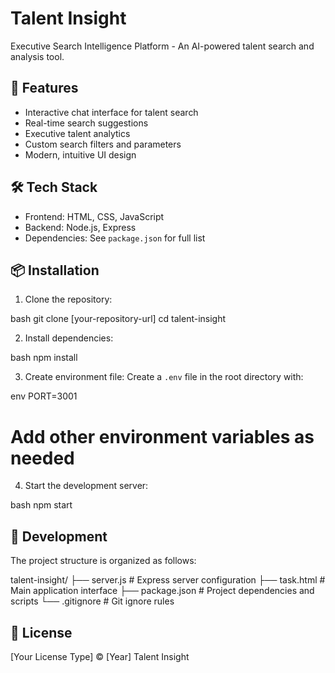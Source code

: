 # Talent Insight

Executive Search Intelligence Platform - An AI-powered talent search and analysis tool.

## 🚀 Features

- Interactive chat interface for talent search
- Real-time search suggestions
- Executive talent analytics
- Custom search filters and parameters
- Modern, intuitive UI design

## 🛠 Tech Stack

- Frontend: HTML, CSS, JavaScript
- Backend: Node.js, Express
- Dependencies: See `package.json` for full list

## 📦 Installation

1. Clone the repository:

bash
git clone [your-repository-url]
cd talent-insight

2. Install dependencies:

bash
npm install


3. Create environment file:
Create a `.env` file in the root directory with:

env
PORT=3001

# Add other environment variables as needed

4. Start the development server:

bash
npm start


## 🔧 Development

The project structure is organized as follows:

talent-insight/
├── server.js # Express server configuration
├── task.html # Main application interface
├── package.json # Project dependencies and scripts
└── .gitignore # Git ignore rules


## 📝 License

[Your License Type] © [Year] Talent Insight